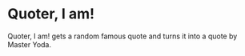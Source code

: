 # Quoter, I am!
Quoter, I am! gets a random famous quote and turns it into a quote by Master Yoda.

